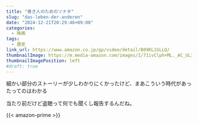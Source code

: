 ```yaml
---
title: "善き人のためのソナタ"
slug: "das-leben-der-anderen"
date: "2024-12-21T20:29:46+09:00"
categories:
  - 映画
tags:
  - 歴史 
link_url: https://www.amazon.co.jp/gp/video/detail/B09KL1SLLQ/
thumbnailImage: https://m.media-amazon.com/images/I/71ivClph+ML._AC_UL320_.jpg
thumbnailImagePosition: left
#draft: true
---
```

細かい部分のストーリーが少しわかりにくかったけど、まあこういう時代があったってのはわかる
<!--more-->
当たり前だけど盗聴って何でも聞くし報告するんだね。

{{< amazon-prime >}}
